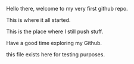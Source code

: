Hello there, welcome to my very first github repo.

This is where it all started.

This is the place where I still push stuff.

Have a good time exploring my Github.

this file exists here for testing purposes.